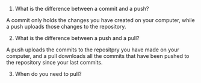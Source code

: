 1. What is the difference between a commit and a push?

A commit only holds the changes you have created on your computer, while a push uploads those changes to the repository.

2. What is the difference between a push and a pull?

A push uploads the commits to the repositpry you have made on your computer, and a pull downloads all the commits that have been pushed to the repository since your last commits. 

3. When do you need to pull?